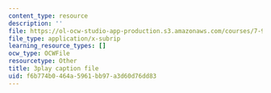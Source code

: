 ```yaml
---
content_type: resource
description: ''
file: https://ol-ocw-studio-app-production.s3.amazonaws.com/courses/7-91j-foundations-of-computational-and-systems-biology-spring-2014/f6b774b0464a5961bb97a3d60d76dd83_i59JDQ9hk10.vtt
file_type: application/x-subrip
learning_resource_types: []
ocw_type: OCWFile
resourcetype: Other
title: 3play caption file
uid: f6b774b0-464a-5961-bb97-a3d60d76dd83
---
```

